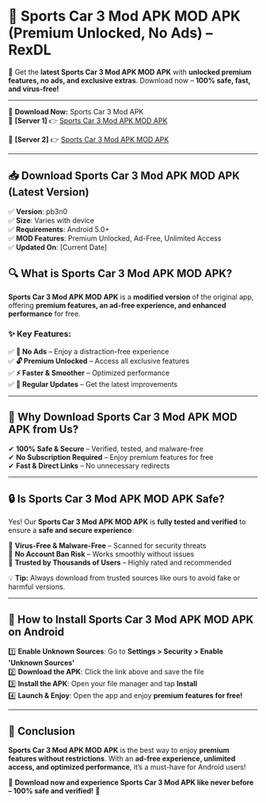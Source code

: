 # 🚀 Sports Car 3 Mod APK MOD APK (Premium Unlocked, No Ads) – RexDL 

🎯 Get the **latest Sports Car 3 Mod APK MOD APK** with **unlocked premium features, no ads, and exclusive extras**. Download now – **100% safe, fast, and virus-free!**  

---

🔽 **Download Now:** Sports Car 3 Mod APK  
🔹 **[Server 1]** 👉 [Sports Car 3 Mod APK MOD APK](https://apkcomod.com?title=Sports_Car_3_Mod_APK)  

🔹 **[Server 2]** 👉 [Sports Car 3 Mod APK MOD APK](https://apkcomod.com?title=Sports_Car_3_Mod_APK)  

---
## 📥 Download Sports Car 3 Mod APK MOD APK (Latest Version)  

✅ **Version**: pb3n0  
✅ **Size**: Varies with device  
✅ **Requirements**: Android 5.0+  
✅ **MOD Features**: Premium Unlocked, Ad-Free, Unlimited Access  
✅ **Updated On**: [Current Date]  

## 🔍 What is Sports Car 3 Mod APK MOD APK?  

**Sports Car 3 Mod APK MOD APK** is a **modified version** of the original app, offering **premium features, an ad-free experience, and enhanced performance** for free.  

### ✨ Key Features:  

✅ **🚫 No Ads** – Enjoy a distraction-free experience  
✅ **🔓 Premium Unlocked** – Access all exclusive features  
✅ **⚡ Faster & Smoother** – Optimized performance  
✅ **🔄 Regular Updates** – Get the latest improvements  

---

## 🌟 Why Download Sports Car 3 Mod APK MOD APK from Us?  

✔ **100% Safe & Secure** – Verified, tested, and malware-free  
✔ **No Subscription Required** – Enjoy premium features for free  
✔ **Fast & Direct Links** – No unnecessary redirects  

---

## 🔒 Is Sports Car 3 Mod APK MOD APK Safe?  

Yes! Our **Sports Car 3 Mod APK MOD APK** is **fully tested and verified** to ensure a **safe and secure experience**:  

🔹 **Virus-Free & Malware-Free** – Scanned for security threats  
🔹 **No Account Ban Risk** – Works smoothly without issues  
🔹 **Trusted by Thousands of Users** – Highly rated and recommended  

💡 **Tip:** Always download from trusted sources like ours to avoid fake or harmful versions.  

---

## 📲 How to Install Sports Car 3 Mod APK MOD APK on Android  

1️⃣ **Enable Unknown Sources**: Go to **Settings > Security > Enable 'Unknown Sources'**  
2️⃣ **Download the APK**: Click the link above and save the file  
3️⃣ **Install the APK**: Open your file manager and tap **Install**  
4️⃣ **Launch & Enjoy**: Open the app and enjoy **premium features for free!**  

---

## 🚀 Conclusion  

**Sports Car 3 Mod APK MOD APK** is the best way to enjoy **premium features without restrictions**. With an **ad-free experience, unlimited access, and optimized performance**, it’s a must-have for Android users!  

🔻 **Download now and experience Sports Car 3 Mod APK like never before – 100% safe and verified!** 🔻  
